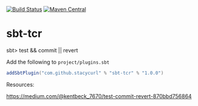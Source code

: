 [![Build Status][badge-build]][link-build]
[![Maven Central][badge-maven]][link-maven]

# sbt-tcr
sbt> test &amp;&amp; commit || revert

Add the following to `project/plugins.sbt`

```scala
addSbtPlugin("com.github.stacycurl" % "sbt-tcr" % "1.0.0")
```

Resources:

https://medium.com/@kentbeck_7670/test-commit-revert-870bbd756864


[badge-build]: https://github.com/stacycurl/sbt-tcr/actions/workflows/build.yml/badge.svg
[link-build]: https://github.com/stacycurl/sbt-tcr/actions/

[badge-maven]: https://maven-badges.herokuapp.com/maven-central/com.github.stacycurl/sbt-tcr_2.12_1.0/badge.svg
[link-maven]: https://maven-badges.herokuapp.com/maven-central/com.github.stacycurl/sbt-tcr_2.12_1.0